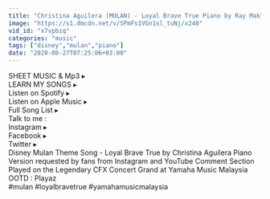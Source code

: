 ```yaml
---
title: "Christina Aguilera (MULAN) - Loyal Brave True Piano by Ray Mak"
image: "https://s1.dmcdn.net/v/SPmFs1VGn1sl_tuNj/x240"
vid_id: "x7vpbzq"
categories: "music"
tags: ["disney","mulan","piano"]
date: "2020-08-27T07:25:06+03:00"
---
```

SHEET MUSIC &amp; Mp3 ▸    <br>LEARN MY SONGS ▸   <br>Listen on Spotify ▸   <br>Listen on Apple Music ▸    <br>Full Song List ▸   <br>Talk to me :   <br>Instagram ▸   <br>Facebook ▸    <br>Twitter ▸   <br>Disney Mulan Theme Song - Loyal Brave True by Christina Aguilera Piano Version requested by fans from Instagram and YouTube Comment Section  <br>Played on the Legendary CFX Concert Grand at Yamaha Music Malaysia  <br>OOTD : Playaz  <br>#mulan #loyalbravetrue #yamahamusicmalaysia
